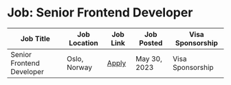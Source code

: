 # Job: Senior Frontend Developer

| Job Title | Job Location | Job Link | Job Posted | Visa Sponsorship |
| --- | --- | --- | --- | --- |
| Senior Frontend Developer | Oslo, Norway | [Apply](https://jobs.smartrecruiters.com/Statkraft1/743999909936413-senior-frontend-developer) | May 30, 2023 | Visa Sponsorship |
